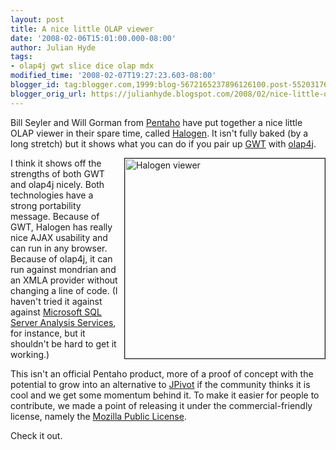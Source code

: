 ```yaml
---
layout: post
title: A nice little OLAP viewer
date: '2008-02-06T15:01:00.000-08:00'
author: Julian Hyde
tags:
- olap4j gwt slice dice olap mdx
modified_time: '2008-02-07T19:27:23.603-08:00'
blogger_id: tag:blogger.com,1999:blog-5672165237896126100.post-5520317633252226864
blogger_orig_url: https://julianhyde.blogspot.com/2008/02/nice-little-olap-viewer.html
---
```


Bill Seyler and Will Gorman from [Pentaho](https://www.pentaho.com/)
have put together a nice little OLAP viewer in their spare time, called
[Halogen](https://code.google.com/p/halogen/). It isn't fully
baked (by a long stretch) but it shows what you can do if you pair up
[GWT](https://code.google.com/webtoolkit/) with
[olap4j](http://www.olap4j.org/).

<a onblur="try {parent.deselectBloggerImageGracefully();} catch(e) {}"
    href="http://billandlizz.com/images/Report_Screen.jpg">
  <img style="margin: 0pt 0pt 10px 10px; cursor: pointer; width: 320px;"
    src="http://billandlizz.com/images/Report_Screen.jpg"
    align="right" alt="Halogen viewer" border="1" />
</a>

I think it shows off the strengths of both GWT and olap4j nicely. Both
technologies have a strong portability message. Because of GWT,
Halogen has really nice AJAX usability and can run in any
browser. Because of olap4j, it can run against mondrian and an XMLA
provider without changing a line of code. (I haven't tried it against
against [Microsoft SQL Server Analysis Services](https://www.microsoft.com/sql/solutions/bi/bianalysis.mspx),
for instance, but it shouldn't be hard to get it working.)

This isn't an official Pentaho product, more of a proof of concept
with the potential to grow into an alternative to
[JPivot](https://jpivot.sourceforge.net/) if the community
thinks it is cool and we get some momentum behind it. To make it
easier for people to contribute, we made a point of releasing it under
the commercial-friendly license, namely the
[Mozilla Public License](http://www.mozilla.org/MPL/).

Check it out.
